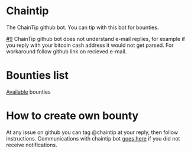 # Chaintip
The ChainTip github bot. You can tip with this bot for bounties.

[#9](https://github.com/chaintip/chaintip-github/issues/13) ChainTip github bot does not understand e-mail replies, for example if you reply with your bitcoin cash address it would not get parsed. For workaround follow github link on recieved e-mail.

# Bounties list

[Available](https://github.com/chaintip/bounties) bounties


# How to create own bounty

At any issue on github you can tag @chaintip at your reply, then follow instructions. Communications with chaintip bot [goes here](https://github.com/chaintip/talking-in-public) if you did not receive notifications.
